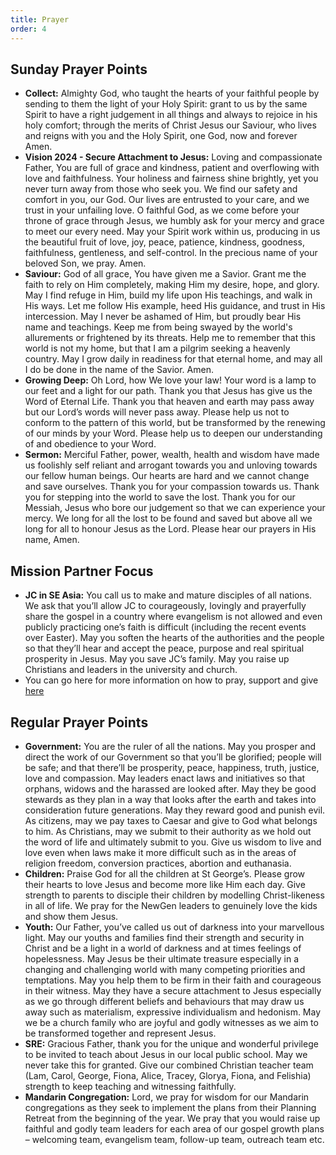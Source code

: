 ```yaml
---
title: Prayer
order: 4
---
```


## Sunday Prayer Points


- **Collect:** Almighty God, who taught the hearts of your faithful people by sending to them the light of your Holy Spirit: grant to us by the same Spirit to have a right judgement in all things and always to rejoice in his holy comfort; through the merits of Christ Jesus our Saviour, who lives and reigns with you and the Holy Spirit, one God, now and forever Amen.
- **Vision 2024 - Secure Attachment to Jesus:** Loving and compassionate Father, You are full of grace and kindness, patient and overflowing with love and faithfulness. Your holiness and fairness shine brightly, yet you never turn away from those who seek you. We find our safety and comfort in you, our God. Our lives are entrusted to your care, and we trust in your unfailing love. O faithful God, as we come before your throne of grace through Jesus, we humbly ask for your mercy and grace to meet our every need. May your Spirit work within us, producing in us the beautiful fruit of love, joy, peace, patience, kindness, goodness, faithfulness, gentleness, and self-control. In the precious name of your beloved Son, we pray. Amen.
- **Saviour:** God of all grace, You have given me a Savior. Grant me the faith to rely on Him completely, making Him my desire, hope, and glory. May I find refuge in Him, build my life upon His teachings, and walk in His ways. Let me follow His example, heed His guidance, and trust in His intercession. May I never be ashamed of Him, but proudly bear His name and teachings. Keep me from being swayed by the world's allurements or frightened by its threats. Help me to remember that this world is not my home, but that I am a pilgrim seeking a heavenly country. May I grow daily in readiness for that eternal home, and may all I do be done in the name of the Savior. Amen.
- **Growing Deep:** Oh Lord, how We love your law! Your word is a lamp to our feet and a light for our path. Thank you that Jesus has give us the Word of Eternal Life. Thank you that heaven and earth may pass away but our Lord’s words will never pass away. Please help us not to conform to the pattern of this world, but be transformed by the renewing of our minds by your Word. Please help us to deepen our understanding of and obedience to your Word. 
- **Sermon:** Merciful Father, power, wealth, health and wisdom have made us foolishly self reliant and arrogant towards you and unloving towards our fellow human beings. Our hearts are hard and we cannot change and save ourselves. Thank you for your compassion towards us. Thank you for stepping into the world to save the lost. Thank you for our Messiah, Jesus who bore our judgement so that we can experience your mercy. We long for all the lost to be found and saved but above all we long for all to honour Jesus as the Lord. Please hear our prayers in His name, Amen.  


## Mission Partner Focus
- **JC in SE Asia:** You call us to make and mature disciples of all nations. We ask that you’ll allow JC to courageously, lovingly and prayerfully share the gospel in a country where evangelism is not allowed and even publicly practicing one’s faith is difficult (including the recent events over Easter). May you soften the hearts of the authorities and the people so that they’ll hear and accept the peace, purpose and real spiritual prosperity in Jesus. May you save JC’s family. May you raise up Christians and leaders in the university and church. 
- You can go here for more information on how to pray, support and give [here](https://stgeorgeshurstville.org.au/mission-partners)


## Regular Prayer Points
- **Government:** You are the ruler of all the nations. May you prosper and direct the work of our Government so that you’ll be glorified; people will be safe; and that there’ll be prosperity, peace, happiness, truth, justice, love and compassion. May leaders enact laws and initiatives so that orphans, widows and the harassed are looked after. May they be good stewards as they plan in a way that looks after the earth and takes into consideration future generations. May they reward good and punish evil. As citizens, may we pay taxes to Caesar and give to God what belongs to him. As Christians, may we submit to their authority as we hold out the word of life and ultimately submit to you. Give us wisdom to live and love even when laws make it more difficult such as in the areas of religion freedom, conversion practices, abortion and euthanasia. 
- **Children:** Praise God for all the children at St George’s. Please grow their hearts to love Jesus and become more like Him each day. Give strength to parents to disciple their children by modelling Christ-likeness in all of life. We pray for the NewGen leaders to genuinely love the kids and show them Jesus.
- **Youth:** Our Father, you’ve called us out of darkness into your marvellous light. May our youths and families find their strength and security in Christ and be a light in a world of darkness and at times feelings of hopelessness. May Jesus be their ultimate treasure especially in a changing and challenging world with many competing priorities and temptations. May you help them to be firm in their faith and courageous in their witness. May they have a secure attachment to Jesus especially as we go through different beliefs and behaviours that may draw us away such as materialism, expressive individualism and hedonism. May we be a church family who are joyful and godly witnesses as we aim to be transformed together and represent Jesus.
- **SRE:** Gracious Father, thank you for the unique and wonderful privilege to be invited to teach about Jesus in our local public school. May we never take this for granted. Give our combined Christian teacher team (Lam, Carol, George, Fiona, Alice, Tracey, Glorya, Fiona, and Felishia) strength to keep teaching and witnessing faithfully.
- **Mandarin Congregation:** Lord, we pray for wisdom for our Mandarin congregations as they seek to implement the plans from their Planning Retreat from the beginning of the year. We pray that you would raise up faithful and godly team leaders for each area of our gospel growth plans – welcoming team, evangelism team, follow-up team, outreach team etc.
